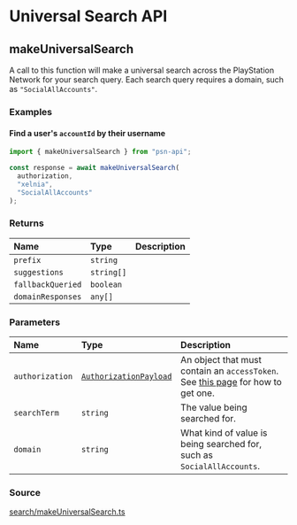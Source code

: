 # Universal Search API

## makeUniversalSearch

A call to this function will make a universal search across the PlayStation Network for your search query. Each search query requires a domain, such as `"SocialAllAccounts"`.

### Examples

#### Find a user's `accountId` by their username

```ts
import { makeUniversalSearch } from "psn-api";

const response = await makeUniversalSearch(
  authorization,
  "xelnia",
  "SocialAllAccounts"
);
```

### Returns

| Name              | Type       | Description |
| :---------------- | :--------- | :---------- |
| `prefix`          | `string`   |             |
| `suggestions`     | `string[]` |             |
| `fallbackQueried` | `boolean`  |             |
| `domainResponses` | `any[]`    |             |

### Parameters

| Name            | Type                                                                  | Description                                                                                                                |
| :-------------- | :-------------------------------------------------------------------- | :------------------------------------------------------------------------------------------------------------------------- |
| `authorization` | [`AuthorizationPayload`](/api-docs/data-models/authorization-payload) | An object that must contain an `accessToken`. See [this page](/authentication/authenticating-manually) for how to get one. |
| `searchTerm`    | `string`                                                              | The value being searched for.                                                                                              |
| `domain`        | `string`                                                              | What kind of value is being searched for, such as `SocialAllAccounts`.                                                     |

### Source

[search/makeUniversalSearch.ts](https://github.com/achievements-app/psn-api/blob/main/src/search/makeUniversalSearch.ts)
